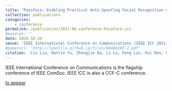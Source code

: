 ```yaml
---
title: "PassFace: Enabling Practical Anti-Spoofing Facial Recognition with Camera Fingerprinting"
collection: publications
catogories: 
    - conference
permalink: /publication/2021-06-conference-PassFace-icc
#excerpt: ''
date: 2020-10-20
venue: 'IEEE International Conference on Communications (IEEE ICC 2021)'
#paperurl: 'http://lynnlilu.github.io/files/08486283-2.pdf'
citation: 'Liu Liu, Hanlin Yu, Zhongjie Ba, Li Lu, Feng Lin, Kui Ren. &quot;PassFace: Enabling Practical Anti-Spoofing Facial Recognition with Camera Fingerprinting.&quot; <i>Proceedings of IEEE International Conference on Communications (IEEE ICC)</i>. Montreal, Canada. 2021. doi: to appear.'
---
```


IEEE International Conference on Communications is the flagship conference of IEEE ComSoc. IEEE ICC is also a CCF-C conference.

[to appear](https://www.doi.org/xxx)

